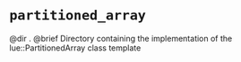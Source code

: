 # `partitioned_array`

@dir .
@brief Directory containing the implementation of the lue::PartitionedArray class template
